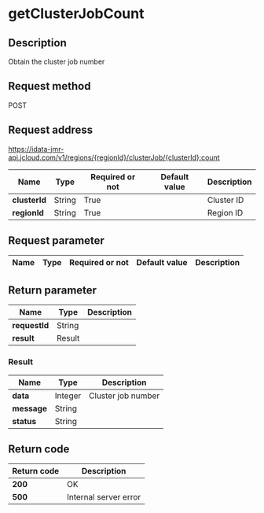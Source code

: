 # getClusterJobCount


## Description
Obtain the cluster job number

## Request method
POST

## Request address
https://idata-jmr-api.jcloud.com/v1/regions/{regionId}/clusterJob/{clusterId}:count

|Name|Type|Required or not|Default value|Description|
|---|---|---|---|---|
|**clusterId**|String|True||Cluster ID|
|**regionId**|String|True||Region ID|

## Request parameter
|Name|Type|Required or not|Default value|Description|
|---|---|---|---|---|


## Return parameter
|Name|Type|Description|
|---|---|---|
|**requestId**|String||
|**result**|Result||


### <a name="Result">Result</a>
|Name|Type|Description|
|---|---|---|
|**data**|Integer|Cluster job number|
|**message**|String||
|**status**|String||

## Return code
|Return code|Description|
|---|---|
|**200**|OK|
|**500**|Internal server error|

